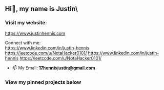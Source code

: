 ## Hi👋, my name is Justin\

### Visit my website:
https://www.justinhennis.com

Connect with me:\
https://www.linkedin.com/in/justin-hennis https://leetcode.com/u/NotaHacker0101/
https://www.linkedin.com/in/justin-hennis https://leetcode.com/u/NotaHacker0101/

- 📫 My Email: **17hennisjustin@gmail.com**

### View my pinned projects below
